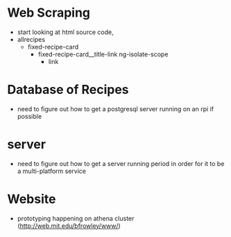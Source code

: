 # Web Scraping
- start looking at html source code,
- allrecipes 
  - fixed-recipe-card
    - fixed-recipe-card__title-link ng-isolate-scope
      - link 

# Database of Recipes
- need to figure out how to get a postgresql server running on an rpi if possible

# server
- need to figure out how to get a server running period in order for it to be a multi\-platform service

# Website
- prototyping happening on athena cluster (http://web.mit.edu/bfrowley/www/)

